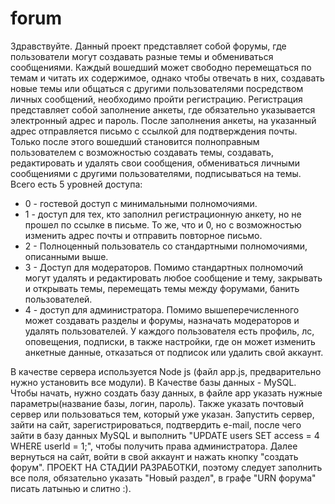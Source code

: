 # forum
Здравствуйте. Данный проект представляет собой форумы, где пользователи могут создавать разные темы и обмениваться сообщениями.
Каждый вошедший может свободно перемещаться по темам и читать их содержимое, однако чтобы отвечать в них, создавать новые темы или 
общаться с другими пользователями посредством личных сообщений, необходимо пройти регистрацию. 
Регистрация представляет собой заполнение анкеты, где обязательно указывается электронный адрес и пароль.
После заполнения анкеты, на указанный адрес отправляется письмо с ссылкой для подтверждения почты. 
Только после этого вошедший становится полноправным пользователем с возможностью создавать темы, 
создавать, редактировать и удалять свои сообщения, обмениваться личными сообщениями с другими пользователями, подписываться на темы.
Всего есть 5 уровней доступа:
 - 0 - гостевой доступ с минимальными полномочиями.
 - 1 - доступ для тех, кто заполнил регистрационную анкету, но не прошел по ссылке в письме. То же, что и 0, но с возможностью изменить адрес почты и отправить повторное письмо. 
 - 2 - Полноценный пользователь со стандартными полномочиями, описанными выше.
 - 3 - Доступ для модераторов. Помимо стандартных полномочий могут удалять и редактировать любое сообщение и тему, закрывать и открывать темы,
 перемещать темы между форумами, банить пользователей.
 - 4 - доступ для администратора. Помимо вышеперечисленного может создавать разделы и форумы, назначать модераторов и удалять пользователей.
 У каждого пользователя есть профиль, лс, оповещения, подписки, в также настройки, где он может изменить анкетные данные, отказаться от подписок или удалить свой аккаунт.
 
 В качестве сервера используется Node js (файл app.js, предварительно нужно установить все модули).
 В Качестве базы данных - MySQL. 
 Чтобы начать, нужно создать базу данных, в файле арр указать нужные параметры(название базы, логин, пароль). Также указать почтовый сервер или пользоваться тем, который
 уже указан. Запустить сервер, зайти на сайт, зарегистрироваться, подтвердить e-mail, 
 после чего зайти в базу данных MySQL и выполнить "UPDATE users SET access = 4 WHERE userId = 1;", чтобы получить права администратора. 
 Далее вернуться на сайт, войти в свой аккаунт и нажать кнопку "создать форум". ПРОЕКТ НА СТАДИИ РАЗРАБОТКИ, поэтому следует заполнить все поля, обязательно указать "Новый раздел",
 в графе "URN форума" писать латынью и слитно :).
 
